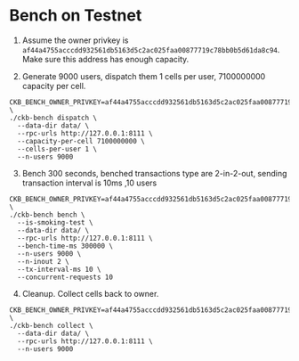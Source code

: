 # Bench on Testnet

1. Assume the owner privkey is `af44a4755acccdd932561db5163d5c2ac025faa00877719c78bb0b5d61da8c94`. Make sure this address has enough capacity.

2. Generate 9000 users, dispatch them 1 cells per user, 7100000000 capacity per cell.

  ```shell
  CKB_BENCH_OWNER_PRIVKEY=af44a4755acccdd932561db5163d5c2ac025faa00877719c78bb0b5d61da8c94 \
  ./ckb-bench dispatch \
    --data-dir data/ \
    --rpc-urls http://127.0.0.1:8111 \
    --capacity-per-cell 7100000000 \
    --cells-per-user 1 \
    --n-users 9000
  ```

3. Bench 300 seconds, benched transactions type are 2-in-2-out, sending transaction interval is 10ms ,10 users

  ```shell
  CKB_BENCH_OWNER_PRIVKEY=af44a4755acccdd932561db5163d5c2ac025faa00877719c78bb0b5d61da8c94 \
  ./ckb-bench bench \
    --is-smoking-test \
    --data-dir data/ \
    --rpc-urls http://127.0.0.1:8111 \
    --bench-time-ms 300000 \
    --n-users 9000 \
    --n-inout 2 \
    --tx-interval-ms 10 \ 
    --concurrent-requests 10 
  ```

4. Cleanup. Collect cells back to owner.

  ```shell
  CKB_BENCH_OWNER_PRIVKEY=af44a4755acccdd932561db5163d5c2ac025faa00877719c78bb0b5d61da8c94 \
  ./ckb-bench collect \
    --data-dir data/ \
    --rpc-urls http://127.0.0.1:8111 \
    --n-users 9000
  ```
